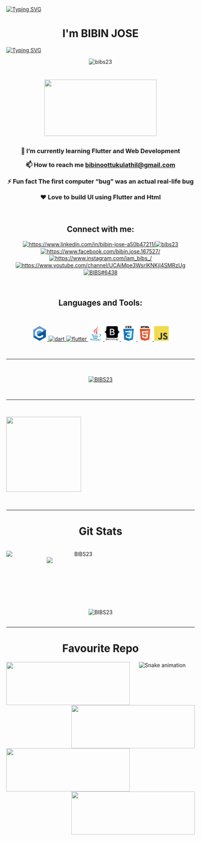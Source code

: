 
[![Typing SVG](https://readme-typing-svg.herokuapp.com?font=Audiowide&color=blue&center=true&size=36&width=1500&lines=Hello+World+👋;&duration=100)](https://git.io/typing-svg) 

<h1 align="center" >I'm BIBIN JOSE</h1>

[![Typing SVG](https://readme-typing-svg.herokuapp.com?font=Audiowide&color=63F749&center=true&size=24&width=1200&lines=Passionate+Developer;Studying+at+Sjcet+Palai...;&duration=3000)](https://git.io/typing-svg) 
<p align="center"> <img src="https://komarev.com/ghpvc/?username=bibs23&label=Profile%20views&color=0e75b6&style=flat" alt="bibs23" /> </p>

<h1 align = center>
<img src = "https://cdn.dribbble.com/users/1162077/screenshots/3848914/programmer.gif"
height = "150"
width = "300"/></h1>

<h3 align="center">

🌱 I’m currently learning Flutter  and Web Development
 <br>

📫 How to reach me bibinoottukulathil@gmail.com

⚡ Fun fact The first computer “bug” was an actual real-life bug

❤️ Love to build UI using Flutter and Html
</h3>
<br>


<h2 height=100 align="center">Connect with me:</h2>

<p align="center">
<a href="https://www.linkedin.com/in/bibin-jose-a50b47211/" target="blank"><img align="center" src="https://raw.githubusercontent.com/rahuldkjain/github-profile-readme-generator/master/src/images/icons/Social/linked-in-alt.svg" alt="https://www.linkedin.com/in/bibin-jose-a50b47211/" height="30" width="40" /></a><a href="https://codesandbox.com/bibs23" target="blank"><img align="center" src="https://raw.githubusercontent.com/rahuldkjain/github-profile-readme-generator/master/src/images/icons/Social/codesandbox.svg" alt="bibs23" height="30" width="40" /></a>
<a href="https://www.facebook.com/bibin.jose.167527" target="blank"><img align="center" src="https://raw.githubusercontent.com/rahuldkjain/github-profile-readme-generator/master/src/images/icons/Social/facebook.svg" alt="https://www.facebook.com/bibin.jose.167527/" height="30" width="40" /></a>
<a href="https://www.instagram.com/iam_bibs_/" target="blank"><img align="center" src="https://raw.githubusercontent.com/rahuldkjain/github-profile-readme-generator/master/src/images/icons/Social/instagram.svg" alt="https://www.instagram.com/iam_bibs_/" height="30" width="40" /></a>
<a href="https://www.youtube.com/channel/UCAiMpe3WsrIKNKjI4SMRzUg" target="blank"><img align="center" src="https://raw.githubusercontent.com/rahuldkjain/github-profile-readme-generator/master/src/images/icons/Social/youtube.svg" alt="https://www.youtube.com/channel/UCAiMpe3WsrIKNKjI4SMRzUg" height="30" width="40" /></a>
<a href="https://discord.com/channels/BIBS#6438" target="blank"><img align="center" src="https://raw.githubusercontent.com/rahuldkjain/github-profile-readme-generator/master/src/images/icons/Social/discord.svg" alt="BIBS#6438" height="30" width="40" /></a>
</p>
 <br>

<h2 align="center">Languages and Tools:</h2>
<br>
<p align="center"> <a href="https://www.cprogramming.com/" target="_blank" rel="noreferrer"> <img src="https://raw.githubusercontent.com/devicons/devicon/master/icons/c/c-original.svg" alt="c" width="40" height="40"/> </a> <a href="https://dart.dev" target="_blank" rel="noreferrer"> <img src="https://www.vectorlogo.zone/logos/dartlang/dartlang-icon.svg" alt="dart" width="40" height="40"/> </a> <a href="https://flutter.dev" target="_blank" rel="noreferrer"> <img src="https://www.vectorlogo.zone/logos/flutterio/flutterio-icon.svg" alt="flutter" width="40" height="40"/> </a> <a href="https://www.java.com" target="_blank" rel="noreferrer"> <img src="https://raw.githubusercontent.com/devicons/devicon/master/icons/java/java-original.svg" alt="java" width="40" height="40"/> </a><a href="https://getbootstrap.com" target="_blank" rel="noreferrer"> <img src="https://raw.githubusercontent.com/devicons/devicon/master/icons/bootstrap/bootstrap-plain-wordmark.svg" alt="bootstrap" width="40" height="40"/> </a> <a href="https://www.w3schools.com/css/" target="_blank" rel="noreferrer"> <img src="https://raw.githubusercontent.com/devicons/devicon/master/icons/css3/css3-original-wordmark.svg" alt="css3" width="40" height="40"/> </a> <a href="https://www.w3.org/html/" target="_blank" rel="noreferrer"> <img src="https://raw.githubusercontent.com/devicons/devicon/master/icons/html5/html5-original-wordmark.svg" alt="html5" width="40" height="40"/> </a> <a href="https://developer.mozilla.org/en-US/docs/Web/JavaScript" target="_blank" rel="noreferrer"> <img src="https://raw.githubusercontent.com/devicons/devicon/master/icons/javascript/javascript-original.svg" alt="javascript" width="40" height="40"/> </a> 

</p>
<br>

 <hr>
 <br>

<p align="center"> <a href="https://github.com/ryo-ma/github-profile-trophy"><img src="https://github-profile-trophy.vercel.app/?username=BIBS23&title=MultiLanguage,Commits,Stars,Repositories,Followers,PullRequest,Organizations&column=7&no-frame=true&no-bg=true&theme=algolia&row=2" alt="BIBS23" /></a> </p>
<br>

<div>

 <hr>


<p align="center">
<br>

<img  height=200 width=200  src="https://media.licdn.com/dms/image/C5622AQHIeTebaan3yQ/feedshare-shrink_800/0/1667914269404?e=1674086400&v=beta&t=H4WOo8DQaPWWIn-2Hx9rj7SFx27GjZxiuOoUGPpZz9s"></img>


</p>
<br>

<hr>

<h1 align="center">Git Stats</h1>

<p align=center>
  <div align=center>
  <br>
    <img align="left" width=396 src="https://github-readme-streak-stats.herokuapp.com/?user=BIBS23&theme=react&hide_border=true&bg_color=0D1117" alt="BIBS23" />
    <img align="right" width=396 src="https://github-readme-stats.vercel.app/api?username=BIBS23&show_icons=true&count_private=true&theme=react&border_color=61dafb&hide_border=true&count_private=true&show_icons=false" />
  </div>
  <br><br><br><br><br><br><br><br><br>
  <div align=center>
    <img align="center" src="https://github-readme-stats.vercel.app/api/top-langs?username=BIBS23&show_icons=true&count_private=true&langs_count=10&hide=ruby&locale=en&layout=compact&hide_border=true&theme=react" alt="BIBS23" />
  <br>
  <br>
 <hr>
 
 <h1 align="center">Favourite Repo</h1>
 
<div width="100%" align="center">
  <a align="left" href="https://github.com/BIBS23/Hotstar-Clone" title="Hotstar-Clone"><img align="left" height="115" width = "330" src="https://github-readme-stats.vercel.app/api/pin/?username=BIBS23&repo=Hotstar-Clone&theme=react&border_color=61dafb&border_radius=10"></a>
  <a align="right" href="https://github.com/BIBS23/Netflix" title="Force-Calculator"><img align="right" height="115" width = "330" src="https://github-readme-stats.vercel.app/api/pin/?username=BIBS23&repo=Netflix&theme=react&border_color=61dafb&border_radius=10"></a>
</div>
 
 <div width="100%" align="center">
  <a align="left" href="https://github.com/BIBS23/Leave-Webpage-For-Sject" title="Leave-Webpage-For-Sject"><img align="left" height="115" width = "330" src="https://github-readme-stats.vercel.app/api/pin/?username=BIBS23&repo=Hotstar-Clone&theme=react&border_color=61dafb&border_radius=10"></a>
  <a align="right" href="https://github.com/BIBS23/Temperature-Converter" title="Temperature-Converter"><img align="right" height="115" width = "330" src="https://github-readme-stats.vercel.app/api/pin/?username=BIBS23&repo=Netflix&theme=react&border_color=61dafb&border_radius=10"></a>
</div>
 


![Snake animation](https://github.com/thepiyushmalhotra/thepiyushmalhotra/blob/output/github-contribution-grid-snake.svg)
